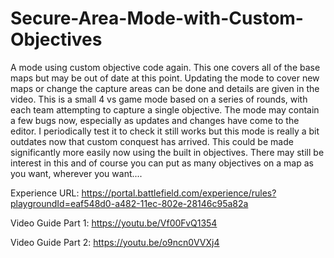 # Secure-Area-Mode-with-Custom-Objectives
A mode using custom objective code again. This one covers all of the base maps but may be out of date at this point. Updating the mode to cover new maps or change the capture areas can be done and details are given in the video. This is a small 4 vs game mode based on a series of rounds, with each team attempting to capture a single objective. The mode may contain a few bugs now, especially as updates and changes have come to the editor. I periodically test it to check it still works but this mode is really a bit outdates now that custom conquest has arrived. This could be made significantly more easily now using the built in objectives. There may still be interest in this and of course you can put as many objectives on a map as you want, wherever you want....

Experience URL:
https://portal.battlefield.com/experience/rules?playgroundId=eaf548d0-a482-11ec-802e-28146c95a82a

Video Guide Part 1:
https://youtu.be/Vf00FvQ1354

Video Guide Part 2:
https://youtu.be/o9ncn0VVXj4

